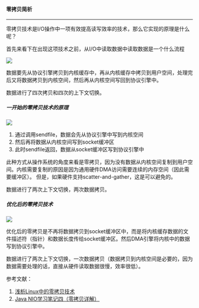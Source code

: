 

#### 零拷贝简析

------

零拷贝技术是I/O操作中一项有效提高读写效率的技术，那么它实现的原理是什么呢？



首先来看下在出现这项技术之前，从I/O中读取数据中读取数据是一个什么流程

![](D:\Git\GitHub\stafolish.github.io\styles\images\netty\io_read_write.PNG)

数据要先从协议引擎拷贝到内核缓存中，再从内核缓存中拷贝到用户空间，处理完后又将数据拷贝到内核空间，然后再从内核空间写回到协议引擎中。

数据进行了四次拷贝和四次的上下文切换。

##### 一开始的零拷贝技术的原理

![](D:\Git\GitHub\stafolish.github.io\styles\images\netty\zero_copy.PNG)

1. 通过调用sendfile，数据会先从协议引擎中写到内核空间
2. 然后再将数据从内核空间写到socket缓冲区
3. 此时sendfile返回，数据从socket缓冲区写到协议引擎中

此种方式从操作系统的角度来看是零拷贝，因为没有数据从内核空间复制到用户空间。内核需要复制的原因是因为通用硬件DMA访问需要连续的内存空间（因此需要缓冲区）。 但是，如果硬件支持scatter-and-gather，这是可以避免的。

数据进行了两次上下文切换，两次数据拷贝。

##### 优化后的零拷贝技术

![](D:\Git\GitHub\stafolish.github.io\styles\images\netty\zero_copy_perfect.PNG)

优化后的零拷贝是不再将数据拷贝到socket缓冲区中，而是将内核缓存数据的文件描述符（指针）和数据长度传给socket缓冲区。然后DMA引擎将内核中的数据写到协议引擎中。

数据进行了两次上下文切换，一次数据拷贝（数据拷贝到内核空间是必要的，因为数据需要处理的话，直接从硬件读取数据很慢，效率很低）。

参考文献：

1. [浅析Linux中的零拷贝技术](https://www.jianshu.com/p/fad3339e3448)
2. [Java NIO学习笔记四（零拷贝详解）](https://blog.csdn.net/u013096088/article/details/79122671)

